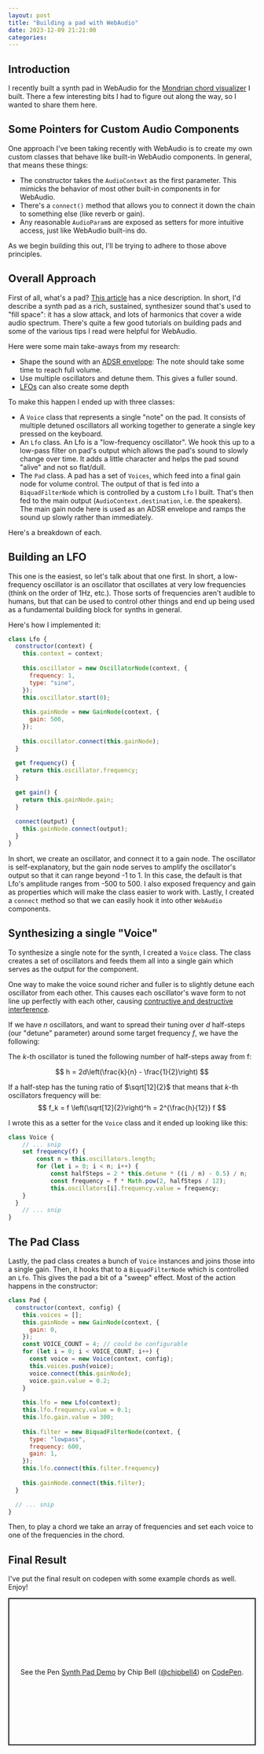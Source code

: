 ```yaml
---
layout: post
title: "Building a pad with WebAudio"
date: 2023-12-09 21:21:00
categories:
---
```


## Introduction
I recently built a synth pad in WebAudio for the [Mondrian chord visualizer](/assets/mondrian/index.html) I built.
There a few interesting bits I had to figure out along the way, so I wanted to share them here.

## Some Pointers for Custom Audio Components
One approach I've been taking recently with WebAudio is to create my own custom classes that behave like built-in WebAudio components.
In general, that means these things:
- The constructor takes the `AudioContext` as the first parameter. This mimicks the behavior of most other built-in components in for WebAudio.
- There's a `connect()` method that allows you to connect it down the chain to something else (like reverb or gain).
- Any reasonable `AudioParam`s are exposed as setters for more intuitive access, just like WebAudio built-ins do.

As we begin building this out, I'll be trying to adhere to those above principles.

## Overall Approach
First of all, what's a pad?
[This article](https://lunacy.audio/synth-pad/) has a nice description.
In short, I'd describe a synth pad as a rich, sustained, synthesizer sound that's used to "fill space": it has a slow attack, and lots of harmonics that cover a wide audio spectrum.
There's quite a few good tutorials on building pads and some of the various tips I read were helpful for WebAudio.

Here were some main take-aways from my research:
- Shape the sound with an [ADSR envelope](https://en.wikipedia.org/wiki/Synthesizer#Envelopes): The note should take some time to reach full volume.
- Use multiple oscillators and detune them. This gives a fuller sound.
- [LFOs](https://en.wikipedia.org/wiki/Low-frequency_oscillation) can also create some depth

To make this happen I ended up with three classes:
- A `Voice` class that represents a single "note" on the pad. It consists of multiple detuned oscillators all working together to generate a single key pressed on the keyboard.
- An `Lfo` class. An Lfo is a "low-frequency oscillator". We hook this up to a low-pass filter on pad's output which allows the pad's sound to slowly change over time. It adds a little character and helps the pad sound "alive" and not so flat/dull.
- The `Pad` class. A pad has a set of `Voices`, which feed into a final gain node for volume control. The output of that is fed into a `BiquadFilterNode` which is controlled by a custom `Lfo` I built. That's then fed to the main output (`AudioContext.destination`, i.e. the speakers). The main gain node here is used as an ADSR envelope and ramps the sound up slowly rather than immediately.

Here's a breakdown of each.

## Building an LFO
This one is the easiest, so let's talk about that one first.
In short, a low-frequency oscillator is an oscillator that oscillates at very low frequencies (think on the order of 1Hz, etc.).
Those sorts of frequencies aren't audible to humans, but that can be used to control other things and end up being used as a fundamental building block for synths in general.

Here's how I implemented it:
```javascript
class Lfo {
  constructor(context) {
    this.context = context;
    
    this.oscillator = new OscillatorNode(context, {
      frequency: 1,
      type: "sine",
    });
    this.oscillator.start(0);
    
    this.gainNode = new GainNode(context, {
      gain: 500,
    });
    
    this.oscillator.connect(this.gainNode);
  }
  
  get frequency() {
    return this.oscillator.frequency;
  }
  
  get gain() {
    return this.gainNode.gain;
  }
  
  connect(output) {
    this.gainNode.connect(output);
  }
}
```

In short, we create an oscillator, and connect it to a gain node.
The oscillator is self-explanatory, but the gain node serves to amplify the oscillator's output so that it can range beyond -1 to 1.
In this case, the default is that Lfo's amplitude ranges from -500 to 500.
I also exposed frequency and gain as properties which will make the class easier to work with.
Lastly, I created a `connect` method so that we can easily hook it into other `WebAudio` components.

## Synthesizing a single "Voice"
To synthesize a single note for the synth, I created a `Voice` class.
The class creates a set of oscillators and feeds them all into a single gain which serves as the output for the component.

One way to make the voice sound richer and fuller is to slightly detune each oscillator from each other.
This causes each oscillator's wave form to not line up perfectly with each other, causing [contructive and destructive interference](https://en.wikipedia.org/wiki/Beat_(acoustics)).

If we have $n$ oscillators, and want to spread their tuning over $d$ half-steps (our "detune" parameter) around some target frequency $f$, we have the following:

The $k$-th oscillator is tuned the following number of half-steps away from f:

$$
h = 2d\left(\frac{k}{n} - \frac{1}{2}\right)
$$

If a half-step has the tuning ratio of $\sqrt[12]{2}$ that means that $k$-th oscillators frequency will be:
$$
f_k = f \left(\sqrt[12]{2}\right)^h = 2^{\frac{h}{12}} f
$$

I wrote this as a setter for the `Voice` class and it ended up looking like this:

```javascript
class Voice {
    // ... snip
    set frequency(f) {
        const n = this.oscillators.length;
        for (let i = 0; i < n; i++) {
            const halfSteps = 2 * this.detune * ((i / n) - 0.5) / n;
            const frequency = f * Math.pow(2, halfSteps / 12);
            this.oscillators[i].frequency.value = frequency;
    }
  }
    // ... snip
}
```

## The Pad Class
Lastly, the pad class creates a bunch of `Voice` instances and joins those into a single gain.
Then, it hooks that to a `BiquadFilterNode` which is controlled an `Lfo`.
This gives the pad a bit of a "sweep" effect.
Most of the action happens in the constructor:

```javascript
class Pad {
  constructor(context, config) {
    this.voices = [];
    this.gainNode = new GainNode(context, {
      gain: 0,
    });
    const VOICE_COUNT = 4; // could be configurable
    for (let i = 0; i < VOICE_COUNT; i++) {
      const voice = new Voice(context, config);
      this.voices.push(voice);
      voice.connect(this.gainNode);
      voice.gain.value = 0.2;
    }
    
    this.lfo = new Lfo(context);
    this.lfo.frequency.value = 0.1;
    this.lfo.gain.value = 300;
    
    this.filter = new BiquadFilterNode(context, {
      type: "lowpass",
      frequency: 600,
      gain: 1,
    });
    this.lfo.connect(this.filter.frequency)
    
    this.gainNode.connect(this.filter);
  }

  // ... snip
}
```

Then, to play a chord we take an array of frequencies and set each voice to one of the frequencies in the chord.

## Final Result
I've put the final result on codepen with some example chords as well. Enjoy!

<p class="codepen" data-height="300" data-default-tab="js,result" data-slug-hash="qBgvMxZ" data-user="chipbell4" style="height: 300px; box-sizing: border-box; display: flex; align-items: center; justify-content: center; border: 2px solid; margin: 1em 0; padding: 1em;">
  <span>See the Pen <a href="https://codepen.io/chipbell4/pen/qBgvMxZ">
  Synth Pad Demo</a> by Chip Bell (<a href="https://codepen.io/chipbell4">@chipbell4</a>)
  on <a href="https://codepen.io">CodePen</a>.</span>
</p>
<script async src="https://cpwebassets.codepen.io/assets/embed/ei.js"></script>
